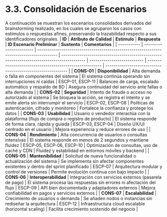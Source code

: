 # 3.3. Consolidación de Escenarios

A continuación se muestran los escenarios consolidados derivados del brainstorming realizado, en los cuales se agruparon los casos con estímulos o respuestas afines, preservando la trazabilidad respecto a sus identificadores originales.
| **ID**      | **Atributo de Calidad** | **Estímulo**                                                                             | **Respuesta**                                                                              | **ID Escenario Preliminar** | **Sustento**                                            | **Comentarios**                                             |
| ----------- | ----------------------- | ---------------------------------------------------------------------------------------- | ------------------------------------------------------------------------------------------ | --------------------------- | ------------------------------------------------------- | ----------------------------------------------------------- |
| **CONS-01** | **Disponibilidad**      | Alta demanda o falla en componentes del sistema                                          | El sistema continúa operando sin interrupciones ni caídas                                  | ESCP-01, ESCP-11            | Balanceo de carga, escalado automático y respaldo de BD | Asegura continuidad del servicio ante fallas o alta demanda |
| **CONS-02** | **Seguridad**           | Intento de fraude o acceso no autorizado al sistema                                      | Se bloquea la acción, se registra el intento y se emite alerta sin interrumpir el servicio | ESCP-02, ESCP-08            | Políticas de autenticación, cifrado y monitoreo         | Fortalece la confianza y protege los datos                  |
| **CONS-03** | **Usabilidad**          | Usuario o vendedor interactúa con la plataforma (flujo de compra o registro de producto) | El sistema responde de forma clara, rápida y guiada                                        | ESCP-03, ESCP-04            | Diseño UX/UI centrado en el usuario                     | Mejora experiencia y reduce errores de uso                  |
| **CONS-04** | **Rendimiento**         | Alta concurrencia de usuarios o consultas intensivas                                     | El sistema responde en menos de 2 segundos y mantiene fluidez                              | ESCP-05, ESCP-06, ESCP-10   | Optimización de consultas, uso de caché y CDN           | Fluidez y estabilidad en entornos móviles y backend         |
| **CONS-05** | **Mantenibilidad**      | Solicitud de nueva funcionalidad o actualización del sistema                             | Se implementa sin afectar componentes existentes y dentro del sprint planificado           | ESCP-07                     | Arquitectura modular y control de versiones             | Permite evolución continua con bajo impacto                 |
| **CONS-06** | **Interoperabilidad**   | Integración con servicios externos (pasarela de pago)                                    | El sistema procesa las respuestas sin errores ni afectación del flujo                      | ESCP-09                     | API bien documentada y adaptadores externos             | Mejora confiabilidad en pagos y servicios externos          |
| **CONS-07** | **Escalabilidad**       | Crecimiento de usuarios o demanda                                                        | Se añaden nodos o instancias sin rediseñar la arquitectura                                 | ESCP-12                     | Infraestructura cloud escalable (horizontal scaling)    | Facilita crecimiento sostenido del negocio                  |
